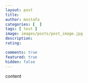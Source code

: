 ```yaml
---
layout: post
title:
author: mostafa
categories: [  ]
tags: [ test ]
image: images/posts/post_image.jpg
description:
rating:

comments: true
featured: true
hidden: false
---
```


content
